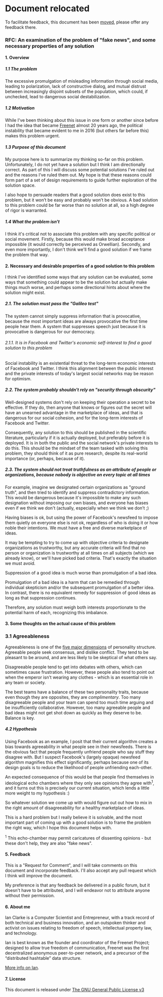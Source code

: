 # Document relocated

To facilitate feedback, this document has been [moved](https://docs.google.com/document/d/1k2FgRzUCKRg7I2uq-_31Qkzxjo4lT0HtuTz76SLBw_I/edit?usp=sharing), please offer any feedback there.

### RFC: An examination of the problem of "fake news", and some necessary properties of any solution

#### 1. Overview

##### 1.1 The problem

The excessive promulgation of misleading information through social media, leading to polarization, lack of constructive dialog, and mutual distrust between increasingly disjoint subsets of the population, which could, if unchecked, lead to dangerous social destabilization.

##### 1.2 Motivation

While I've been thinking about this issue in one form or another since before I had the idea that became [Freenet](https://en.wikipedia.org/wiki/Freenet) almost 20 years ago, the political instability that became evident to me in 2016 (but others far before this) makes this problem urgent.

##### 1.3 Purpose of this document 

My purpose here is to summarize my thinking so-far on this problem.  Unfortunately, I do not yet have a solution but I think I am directionally correct.  As part of this I will discuss some potential solutions I’ve ruled out and the reasons I’ve ruled them out.  My hope is that these reasons could form part of a set of design requirements to guide further exploration of the solution space.  

I also hope to persuade readers that a good solution does exist to this problem, but it won’t be easy and probably won’t be obvious.  A bad solution to this problem could be far worse than no solution at all, so a high degree of rigor is warranted.

##### 1.4 What the problem isn't

I think it's critical not to associate this problem with any specific political or social movement.  Firstly, because this would make broad acceptance impossible (it would correctly be perceived as Orwellian).  Secondly, and even more importantly, I don't think we'll find a good solution if we frame the problem that way.

#### 2. Necessary and desirable properties of a good solution to this problem

I think I've identified some ways that any solution can be evaluated, some ways that something could appear to be the solution but actually make things much worse, and perhaps some directional hints about where the solution might exist.

##### 2.1. The solution must pass the "Galileo test"

The system cannot simply suppress information that is provocative, because the most important ideas are always provocative the first time people hear them.  A system that suppresses speech just because it is provocative is dangerous for our democracy.  

###### 2.1.1. It is in Facebook and Twitter's economic self-interest to find a good solution to this problem

Social instability is an existential threat to the long-term economic interests of Facebook and Twitter.  I think this alignment between the public interest and the private interests of today's largest social networks may be reason for optimism.

##### 2.2. The system probably shouldn't rely on "security through obscurity"

Well-designed systems don't rely on keeping their operation a secret to be effective.  If they do, then anyone that knows or figures out the secret will have an unearned advantage in the marketplace of ideas, and that is dangerous for our social cohesion, and for the long-term interests of Facebook and Twitter.

Consequently, any solution to this should be published in the scientific literature, particularly if it is actually deployed, but preferably before it is deployed.  It is in both the public and the social network's private interests to do this.  This should be the mindset of the team tasked with solving this problem, they should think of it as pure research, despite its real-world importance (or, perhaps, because of it).

##### 2.3. The system should not treat truthfulness as an attribute of people or organizations, because nobody is objective on every topic at all times

For example, imagine we designated certain organizations as "ground truth", and then tried to identify and suppress contradictory information.  This would be dangerous because it's impossible to make any such designation without imposing our own biases, and everyone has biases even if we think we don't (actually, especially when we think we don’t ;)

Having biases is ok, but using the power of Facebook's newsfeed to impose them quietly on everyone else is not ok, regardless of who is doing it or how noble their intentions.  We must have a free and diverse marketplace of ideas.

It may be tempting to try to come up with objective criteria to designate organizations as trustworthy, but any accurate criteria will find that no person or organization is trustworthy at all times on all subjects (which we already know), or we'll have picked bad criteria.  That's exactly the situation we must avoid.

Suppression of a good idea is much worse than promulgation of a bad idea.

Promulgation of a bad idea is a harm that can be remedied through individual skepticism and/or the subsequent promulgation of a better idea.  In contrast, there is no equivalent remedy for suppression of good ideas as long as that suppression continues.

Therefore, any solution must weigh both interests proportionate to the potential harm of each, recognizing this imbalance.

#### 3. Some thoughts on the actual cause of this problem

### 3.1 Agreeableness

Agreeableness is one of the [five major dimensions](https://en.wikipedia.org/wiki/Big_Five_personality_traits) of personality structure.  Agreeable people seek consensus, and dislike conflict.  They tend to be pleasant to be around, and are less likely to be skeptical of what others say.

Disagreeable people tend to get into debates with others, which can sometimes cause frustration.  However, these people also tend to point out when the emperor isn't wearing any clothes - which is an essential role in any team or society.

The best teams have a balance of these two personality traits, because even though they are opposites, they are *complimentary*.  Too many disagreeable people and your team can spend too much time arguing and be insufficiently collaborative.  However, too many agreeable people and bad ideas might not get shot down as quickly as they deserve to be.  Balance is key.

##### 4.2 Hypothesis

Using Facebook as an example, I posit that their current algorithm creates a bias towards agreeability in what people see in their newsfeeds.  There is the obvious fact that people frequently unfriend people who say stuff they disagree with.  But I suspect Facebook's (largely opaque) newsfeed algorithm magnifies this effect significantly, perhaps because one of its design goals is to reduce the likelihood of people unfriending each-other.

An expected consequence of this would be that people find themselves in ideological echo chambers where they only see opinions they agree with<sup>1</sup>, and it turns out this is precisely our current situation, which lends a little more weight to my hypothesis :)

So whatever solution we come up with would figure out out how to mix in the right amount of disagreeability for a healthy marketplace of ideas.
 
This is a hard problem but I really believe it is solvable, and the most important part of coming up with a good solution is to frame the problem the right way, which I hope this document helps with.

<sup>1</sup> This echo-chamber may permit caricatures of dissenting opinions - but these don't help, they are also "fake news".

#### 5. Feedback

This is a "Request for Comment", and I will take comments on this document and incorporate feedback.  I'll also accept any pull request which I think will improve the document.  

My preference is that any feedback be delivered in a public forum, but it doesn't have to be attributed, and I will endeavor not to attribute anyone without their permission.

#### 6. About me

Ian Clarke is a Computer Scientist and Entrepreneur, with a track record of both technical and business innovation, and an outspoken thinker and activist on issues relating to freedom of speech, intellectual property law, and technology.

Ian is best known as the founder and coordinator of the Freenet Project; designed to allow true freedom of communication, Freenet was the first decentralized anonymous peer-to-peer network, and a precursor of the “distributed hashtable” data structure.

[More info on Ian](http://blog.locut.us/about/).

#### 7. License

This document is released under [The GNU General Public License v3](https://www.gnu.org/licenses/gpl.html)
